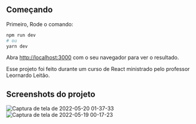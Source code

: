 ## Começando

Primeiro, Rode o comando:

```bash
npm run dev
# ou
yarn dev
```

Abra [http://localhost:3000](http://localhost:3000) com o seu navegador para ver o resultado.

Esse projeto foi feito durante um curso de React ministrado pelo professor Leornardo Leitão.


## Screenshots do projeto

![Captura de tela de 2022-05-20 01-37-33](https://user-images.githubusercontent.com/60331328/169452602-491612e1-8bc3-4297-91cc-502d2a109976.png)
![Captura de tela de 2022-05-19 00-17-23](https://user-images.githubusercontent.com/60331328/169452615-b811016a-b147-46ce-939a-7da22861d193.png)
